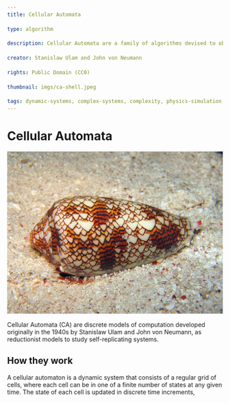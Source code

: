 ```yaml
---
title: Cellular Automata

type: algorithm

description: Cellular Automata are a family of algorithms devised to observe and simulate complex systems in which local interactions have global impacts.

creator: Stanislaw Ulam and John von Neumann

rights: Public Domain (CC0)

thumbnail: imgs/ca-shell.jpeg

tags: dynamic-systems, complex-systems, complexity, physics-simulation, cellular-automata
---
```


# Cellular Automata

![Complex patterns as they happen in nature](./imgs/ca-shell.jpeg)

Cellular Automata (CA) are discrete models of computation developed originally in the 1940s by Stanislaw Ulam and John von Neumann, as reductionist models to study self-replicating systems.

## How they work

A cellular automaton is a dynamic system that consists of a regular grid of cells, where each cell can be in one of a finite number of states at any given time. The state of each cell is updated in discrete time increments,
